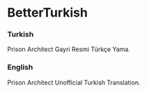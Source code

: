 # BetterTurkish

### Turkish

Prison Architect Gayri Resmi Türkçe Yama.

### English

Prison Architect Unofficial Turkish Translation.
